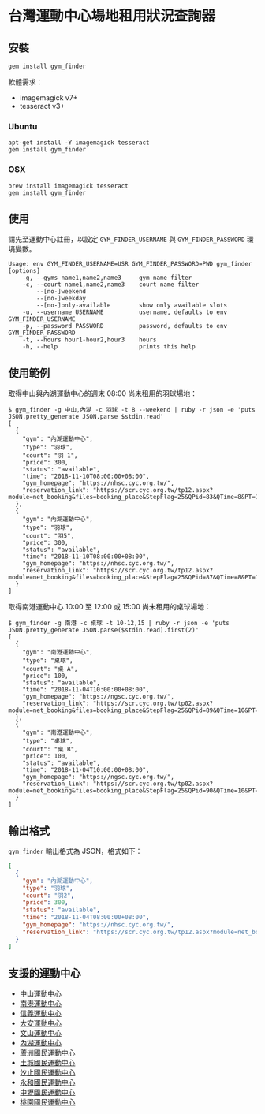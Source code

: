 # 台灣運動中心場地租用狀況查詢器

## 安裝

```
gem install gym_finder
```

軟體需求：

- imagemagick v7+
- tesseract v3+

### Ubuntu

```
apt-get install -Y imagemagick tesseract
gem install gym_finder
```

### OSX

```
brew install imagemagick tesseract
gem install gym_finder
```

## 使用

請先至運動中心註冊，以設定 `GYM_FINDER_USERNAME` 與 `GYM_FINDER_PASSWORD` 環境變數。

```
Usage: env GYM_FINDER_USERNAME=USR GYM_FINDER_PASSWORD=PWD gym_finder [options]
    -g, --gyms name1,name2,name3     gym name filter
    -c, --court name1,name2,name3    court name filter
        --[no-]weekend
        --[no-]weekday
        --[no-]only-available        show only available slots
    -u, --username USERNAME          username, defaults to env GYM_FINDER_USERNAME
    -p, --password PASSWORD          password, defaults to env GYM_FINDER_PASSWORD
    -t, --hours hour1-hour2,hour3    hours
    -h, --help                       prints this help
```

## 使用範例

取得中山與內湖運動中心的週末 08:00 尚未租用的羽球場地：

```
$ gym_finder -g 中山,內湖 -c 羽球 -t 8 --weekend | ruby -r json -e 'puts JSON.pretty_generate JSON.parse $stdin.read'
[
  {
    "gym": "內湖運動中心",
    "type": "羽球",
    "court": "羽 1",
    "price": 300,
    "status": "available",
    "time": "2018-11-10T08:00:00+08:00",
    "gym_homepage": "https://nhsc.cyc.org.tw/",
    "reservation_link": "https://scr.cyc.org.tw/tp12.aspx?module=net_booking&files=booking_place&StepFlag=25&QPid=83&QTime=8&PT=1&D=2018/11/10"
  },
  {
    "gym": "內湖運動中心",
    "type": "羽球",
    "court": "羽5",
    "price": 300,
    "status": "available",
    "time": "2018-11-10T08:00:00+08:00",
    "gym_homepage": "https://nhsc.cyc.org.tw/",
    "reservation_link": "https://scr.cyc.org.tw/tp12.aspx?module=net_booking&files=booking_place&StepFlag=25&QPid=87&QTime=8&PT=1&D=2018/11/10"
  }
]
```

取得南港運動中心 10:00 至 12:00 或 15:00 尚未租用的桌球場地：

```
$ gym_finder -g 南港 -c 桌球 -t 10-12,15 | ruby -r json -e 'puts JSON.pretty_generate JSON.parse($stdin.read).first(2)'
[
  {
    "gym": "南港運動中心",
    "type": "桌球",
    "court": "桌 A",
    "price": 100,
    "status": "available",
    "time": "2018-11-04T10:00:00+08:00",
    "gym_homepage": "https://ngsc.cyc.org.tw/",
    "reservation_link": "https://scr.cyc.org.tw/tp02.aspx?module=net_booking&files=booking_place&StepFlag=25&QPid=89&QTime=10&PT=3&D=2018/11/04"
  },
  {
    "gym": "南港運動中心",
    "type": "桌球",
    "court": "桌 B",
    "price": 100,
    "status": "available",
    "time": "2018-11-04T10:00:00+08:00",
    "gym_homepage": "https://ngsc.cyc.org.tw/",
    "reservation_link": "https://scr.cyc.org.tw/tp02.aspx?module=net_booking&files=booking_place&StepFlag=25&QPid=90&QTime=10&PT=3&D=2018/11/04"
  }
]
```

## 輸出格式

`gym_finder` 輸出格式為 JSON，格式如下：

```json
[
  {
    "gym": "內湖運動中心",
    "type": "羽球",
    "court": "羽2",
    "price": 300,
    "status": "available",
    "time": "2018-11-04T08:00:00+08:00",
    "gym_homepage": "https://nhsc.cyc.org.tw/",
    "reservation_link": "https://scr.cyc.org.tw/tp12.aspx?module=net_booking&files=booking_place&StepFlag=25&QPid=84&QTime=8&PT=1&D=2018/11/04"
  }
]
```

## 支援的運動中心

- [中山運動中心](http://cssc.cyc.org.tw/)
- [南港運動中心](https://ngsc.cyc.org.tw/)
- [信義運動中心](https://xysc.cyc.org.tw/)
- [大安運動中心](https://dasc.cyc.org.tw/)
- [文山運動中心](http://wssc.cyc.org.tw/)
- [內湖運動中心](https://nhsc.cyc.org.tw/)
- [蘆洲國民運動中心](http://lzcsc.cyc.org.tw/)
- [土城國民運動中心](https://tccsc.cyc.org.tw/)
- [汐止國民運動中心](http://xzcsc.cyc.org.tw/)
- [永和國民運動中心](https://yhcsc.cyc.org.tw/)
- [中壢國民運動中心](https://zlcsc.cyc.org.tw/)
- [桃園國民運動中心](https://tycsc.cyc.org.tw/)
